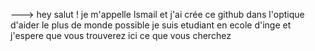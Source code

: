 
--->
hey salut ! je m'appelle Ismail et j'ai crée ce github dans l'optique
d'aider le plus de monde possible
je suis etudiant en ecole d'inge et j'espere que vous trouverez ici ce que vous cherchez
<!---

